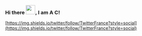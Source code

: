 ### Hi there <img src="https://raw.githubusercontent.com/MartinHeinz/MartinHeinz/master/wave.gif" width="30px">, I am A C!

[https://img.shields.io/twitter/follow/TwitterFrance?style=social](https://img.shields.io/twitter/follow/TwitterFrance?style=social)

